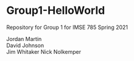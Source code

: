 # Group1-HelloWorld
Repository for Group 1 for IMSE 785 Spring 2021

Jordan Martin  
David Johnson  
Jim Whitaker
Nick Nolkemper
